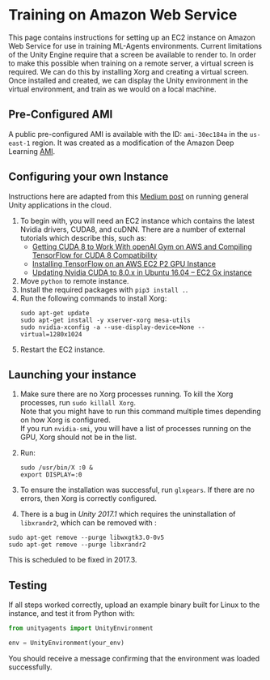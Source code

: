 # Training on Amazon Web Service

This page contains instructions for setting up an EC2 instance on Amazon Web Service for use in training ML-Agents environments. Current limitations of the Unity Engine require that a screen be available to render to. In order to make this possible when training on a remote server, a virtual screen is required. We can do this by installing Xorg and creating a virtual screen. Once installed and created, we can display the Unity environment in the virtual environment, and train as we would on a local machine. 

## Pre-Configured AMI
A public pre-configured AMI is available with the ID: `ami-30ec184a` in the `us-east-1` region. It was created as a modification of the Amazon Deep Learning [AMI](https://aws.amazon.com/marketplace/pp/B01M0AXXQB). 

## Configuring your own Instance
Instructions here are adapted from this [Medium post](https://medium.com/towards-data-science/how-to-run-unity-on-amazon-cloud-or-without-monitor-3c10ce022639) on running general Unity applications in the cloud.

1. To begin with, you will need an EC2 instance which contains the latest Nvidia drivers, CUDA8, and cuDNN.  There are a number of external tutorials which describe this, such as:
    * [Getting CUDA 8 to Work With openAI Gym on AWS and Compiling TensorFlow for CUDA 8 Compatibility](https://davidsanwald.github.io/2016/11/13/building-tensorflow-with-gpu-support.html)
    * [Installing TensorFlow on an AWS EC2 P2 GPU Instance](http://expressionflow.com/2016/10/09/installing-tensorflow-on-an-aws-ec2-p2-gpu-instance/)
    * [Updating Nvidia CUDA to 8.0.x in Ubuntu 16.04 – EC2 Gx instance](https://aichamp.wordpress.com/2016/11/09/updating-nvidia-cuda-to-8-0-x-in-ubuntu-16-04-ec2-gx-instance/)
2. Move `python` to remote instance.
2. Install the required packages with `pip3 install .`.
3. Run the following commands to install Xorg:
    ```
    sudo apt-get update
    sudo apt-get install -y xserver-xorg mesa-utils
    sudo nvidia-xconfig -a --use-display-device=None --virtual=1280x1024
    ```
4. Restart the EC2 instance.

## Launching your instance

1. Make sure there are no Xorg processes running. To kill the Xorg processes, run `sudo killall Xorg`.  
Note that you might have to run this command multiple times depending on how Xorg is configured.  
If you run `nvidia-smi`, you will have a list of processes running on the GPU, Xorg should not be in the list. 

2. Run:
    ```
    sudo /usr/bin/X :0 &
    export DISPLAY=:0
    ```
3. To ensure the installation was successful, run `glxgears`. If there are no errors, then Xorg is correctly configured.
4. There is a bug in _Unity 2017.1_ which requires the uninstallation of `libxrandr2`, which can be removed with :
```
sudo apt-get remove --purge libwxgtk3.0-0v5
sudo apt-get remove --purge libxrandr2
```
This is scheduled to be fixed in 2017.3.

## Testing

If all steps worked correctly, upload an example binary built for Linux to the instance, and test it from Python with:
```python
from unityagents import UnityEnvironment

env = UnityEnvironment(your_env)
```

You should receive a message confirming that the environment was loaded successfully.
